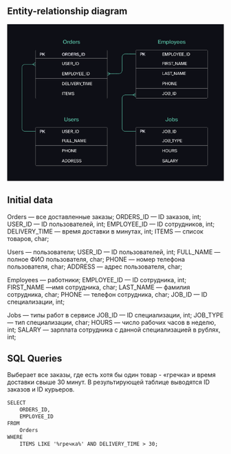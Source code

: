 ## Entity-relationship diagram

![Header](https://github.com/HechavarriaBogdan/SQL-Queries/blob/main/assets/diploma-333.png)

## Initial data
Orders —  все доставленные заказы;
ORDERS_ID — ID заказов, int;
USER_ID — ID пользователей, int;
EMPLOYEE_ID — ID сотрудников, int;
DELIVERY_TIME — время доставки в минутах, int;
ITEMS — список товаров, char;

Users — пользователи;
USER_ID — ID пользователей, int;
FULL_NAME — полное ФИО пользователя, char;
PHONE — номер телефона пользователя, char;
ADDRESS — адрес пользователя, char;

Employees — работники;
EMPLOYEE_ID — ID сотрудника, int;
FIRST_NAME —имя сотрудника, char;
LAST_NAME — фамилия сотрудника, char;
PHONE — телефон сотрудника, char;
JOB_ID — ID специализации, int;

Jobs — типы работ в сервисе
JOB_ID — ID специализации, int;
JOB_TYPE — тип специализации, char;
HOURS — число рабочих часов в неделю, int;
SALARY — зарплата сотрудника с данной специализацией в рублях, int;

## SQL Queries

Выберает все заказы, где есть хотя бы один товар - «гречка» и время доставки свыше 30 минут. В результирующей таблице выводятся ID заказов и ID курьеров.

    SELECT
        ORDERS_ID,
        EMPLOYEE_ID
    FROM
        Orders
    WHERE
        ITEMS LIKE '%гречка%' AND DELIVERY_TIME > 30;